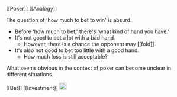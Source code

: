 
[[Poker]] [[Analogy]]

The question of 'how much to bet to win' is absurd.
- Before 'how much to bet,' there's 'what kind of hand you have.'
- It's not good to bet a lot with a bad hand.
    - However, there is a chance the opponent may [[fold]].
- It's also not good to bet too little with a good hand.
    - How much loss is still acceptable?

What seems obvious in the context of poker can become unclear in different situations.

[[Bet]]
[[Investment]]
<img src='https://scrapbox.io/api/pages/nishio/en/icon' alt='en.icon' height="19.5"/>
